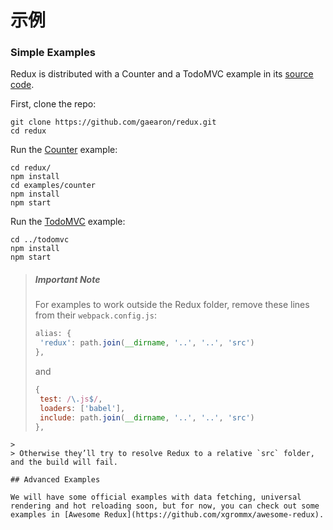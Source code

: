 # 示例

### Simple Examples

Redux is distributed with a Counter and a TodoMVC example in its [source code](https://github.com/gaearon/redux/tree/master/examples).

First, clone the repo:

```
git clone https://github.com/gaearon/redux.git
cd redux
```

Run the [Counter](https://github.com/gaearon/redux/tree/master/examples/counter) example:

```
cd redux/
npm install
cd examples/counter
npm install
npm start
```

Run the [TodoMVC](https://github.com/gaearon/redux/tree/master/examples/todomvc) example:

```
cd ../todomvc
npm install
npm start
```

>##### Important Note
>For examples to work outside the Redux folder, remove these lines from their `webpack.config.js`:
>
>```js
>alias: {
>  'redux': path.join(__dirname, '..', '..', 'src')
>},
>```
>and
>```js
>{
>  test: /\.js$/,
>  loaders: ['babel'],
>  include: path.join(__dirname, '..', '..', 'src')
>},
```
>
> Otherwise they’ll try to resolve Redux to a relative `src` folder, and the build will fail.

## Advanced Examples

We will have some official examples with data fetching, universal rendering and hot reloading soon, but for now, you can check out some examples in [Awesome Redux](https://github.com/xgrommx/awesome-redux).

